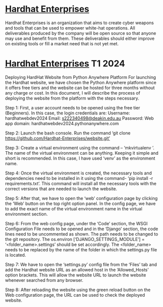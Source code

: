 # [Hardhat Enterprises](https://hardhat.pythonanywhere.com/)

Hardhat Enterprises is an organization that aims to create cyber weapons and tools that can be used to empower white-hat operations. All deliverables produced by the company will be open source so that anyone may use and benefit from them. These deliverables should either improve on existing tools or fill a market need that is not yet met. 

# [Hardhat Enterprises](hardhatwebdev2024.pythonanywhere.com/) T1 2024
Deploying HardHat Website from Python Anywhere Platform
For launching the Hardhat website, we have chosen the Python Anywhere platform since it offers free tiers and the website can be hosted for three months without any charge or cost. 
In this document, I will describe the process of deploying the website from the platform with the steps necessary.

Step 1: First, a user account needs to be opened using the free tier (Beginners). In this case, the login credentials are:
Username: hardhatwebdev2024
Email: s222340498@deakin.edu.au
Password: <consult project lead>
Web app domain: hardhatwebdev2024.pythonanywhere.com

Step 2: Launch the bash console. Run the command ‘git clone https://github.com/Hardhat-Enterprises/website.git’

Step 3: Create a virtual environment using the command – ‘mkvirtualenv <virtual env name>’. The name of the virtual environment can be anything. Keeping it simple and short is recommended. In this case, I have used ‘venv’ as the environment name.

Step 4: Once the virtual environment is created, the necessary tools and dependencies need to be installed in it using the command- ‘pip install -r requirements.txt’. This command will install all the necessary tools with the correct versions that are needed to launch the website. 

Step 5: After that, we have to open the ‘web’ configuration page by clicking the ‘Web’ button on the top right option panel. In the config page, we have to add the exact name of the virtual environment name in the virtual environment section. 

Step 6: From the web config page, under the ‘Code’ section, the WSGI Configuration File needs to be opened and in the ‘Django’ section, the code lines need to be uncommented as shown. The path needs to be changed to the git repository. The os.environ [‘DJANGO_SETTINGS_MODULE’] = ‘<folder_name>.settings’ should be set accordingly. The <folder_name> needs to be replaced by the name of the folder in which the settings.py file is located.

Step 7: We have to open the ‘settings.py’ config file from the ‘Files’ tab and add the Hardhat website URL as an allowed host in the ‘Allowed_Hosts’ option brackets. This will allow the website URL to launch the website whenever searched from any browser. 

Step 8: After reloading the website using the green reload button on the Web configuration page, the URL can be used to check the deployed website.




